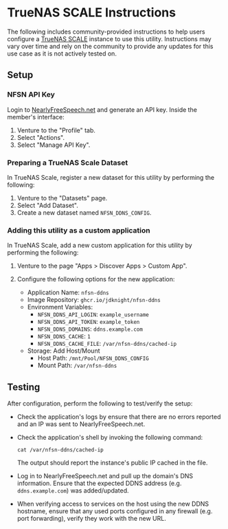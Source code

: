 # TrueNAS SCALE Instructions

The following includes community-provided instructions to help users
configure a [TrueNAS SCALE][truenas-scale] instance to use this utility.
Instructions may vary over time and rely on the community to provide any
updates for this use case as it is not actively tested on.

## Setup

### NFSN API Key

Login to [NearlyFreeSpeech.net][nfsn-login] and generate an API key. Inside
the member's interface:

1. Venture to the "Profile" tab.
2. Select "Actions".
3. Select "Manage API Key".

### Preparing a TrueNAS Scale Dataset

In TrueNAS Scale, register a new dataset for this utility by performing the
following:

1. Venture to the "Datasets" page.
2. Select "Add Dataset".
3. Create a new dataset named `NFSN_DDNS_CONFIG`.

### Adding this utility as a custom application

In TrueNAS Scale, add a new custom application for this utility by performing
the following:

1. Venture to the page "Apps > Discover Apps > Custom App".
2. Configure the following options for the new application:

   - Application Name: `nfsn-ddns`
   - Image Repository: `ghcr.io/jdknight/nfsn-ddns`
   - Environment Variables:
     - `NFSN_DDNS_API_LOGIN`: `example_username`
     - `NFSN_DDNS_API_TOKEN`: `example_token`
     - `NFSN_DDNS_DOMAINS`: `ddns.example.com`
     - `NFSN_DDNS_CACHE`: `1`
     - `NFSN_DDNS_CACHE_FILE`: `/var/nfsn-ddns/cached-ip`
   - Storage: Add Host/Mount
     - Host Path: `/mnt/Pool/NFSN_DDNS_CONFIG`
     - Mount Path: `/var/nfsn-ddns`

## Testing

After configuration, perform the following to test/verify the setup:

- Check the application's logs by ensure that there are no errors reported
  and an IP was sent to NearlyFreeSpeech.net.
- Check the application's shell by invoking the following command:

  ```
  cat /var/nfsn-ddns/cached-ip
  ```

  The output should report the instance's public IP cached in the file.
- Log in to NearlyFreeSpeech.net and pull up the domain's DNS information.
  Ensure that the expected DDNS address (e.g. `ddns.example.com`) was
  added/updated.
- When verifying access to services on the host using the new DDNS hostname,
  ensure that any used ports configured in any firewall (e.g. port forwarding),
  verify they work with the new URL.


[nfsn-login]: https://members.nearlyfreespeech.net/login/
[truenas-scale]: https://www.truenas.com/truenas-scale/

